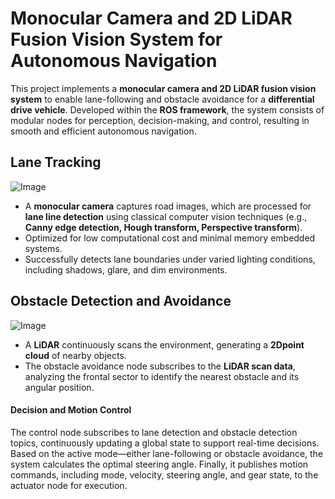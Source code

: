 # Monocular Camera and 2D LiDAR Fusion Vision System for Autonomous Navigation
This project implements a **monocular camera and 2D LiDAR fusion vision system** to enable lane-following and obstacle avoidance for a **differential drive vehicle**. Developed within the **ROS framework**, the system consists of modular nodes for perception, decision-making, and control, resulting in smooth and efficient autonomous navigation.  


## Lane Tracking
![Image](https://github.com/user-attachments/assets/1f9c7c82-c445-442d-a9a6-d26b829239cd)
- A **monocular camera** captures road images, which are processed for **lane line detection** using classical computer vision techniques (e.g., **Canny edge detection, Hough transform, Perspective transform**).
- Optimized for low computational cost and minimal memory embedded systems.
- Successfully detects lane boundaries under varied lighting conditions, including shadows, glare, and dim environments.
  
## Obstacle Detection and Avoidance
![Image](https://github.com/user-attachments/assets/85ea2942-973c-4a9f-9cd7-3affd045741c)
- A **LiDAR** continuously scans the environment, generating a **2Dpoint cloud** of nearby objects.  
- The obstacle avoidance node subscribes to the **LiDAR scan data**, analyzing the frontal sector to identify the nearest obstacle and its angular position.  


#### **Decision and Motion Control**  
The control node subscribes to lane detection and obstacle detection topics, continuously updating a global state to support real-time decisions. Based on the active mode—either lane-following or obstacle avoidance, the system calculates the optimal steering angle. Finally, it publishes motion commands, including mode, velocity, steering angle, and gear state, to the actuator node for execution.
